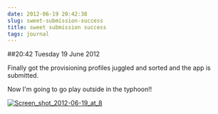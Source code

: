 ```yaml
---
date: 2012-06-19 20:42:38
slug: sweet-submission-success
title: sweet submission success
tags: journal
---
```


##20:42 Tuesday 19 June 2012

Finally got the provisioning profiles juggled and sorted and the app is submitted.

 

Now I'm going to go play outside in the typhoon!!

 

[![Screen_shot_2012-06-19_at_8](http://getfile0.posterous.com/getfile/files.posterous.com/temp-2012-06-19/dznoclIDrrjgeljbxHanJIJxacICDdhrJwuwdmDebDrbrttwmststenykHkA/Screen_shot_2012-06-19_at_8.36.21_PM.png.scaled500.png)](http://getfile4.posterous.com/getfile/files.posterous.com/temp-2012-06-19/dznoclIDrrjgeljbxHanJIJxacICDdhrJwuwdmDebDrbrttwmststenykHkA/Screen_shot_2012-06-19_at_8.36.21_PM.png.scaled1000.png)

